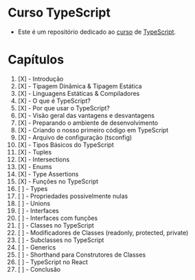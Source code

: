 # Curso TypeScript

-   Este é um repositório dedicado ao <a href="https://www.youtube.com/watch?v=ppDsxbUNtNQ">curso</a> de <a href="https://www.typescriptlang.org/">TypeScript</a>.

# Capítulos

1.   [X] - Introdução
2.   [X] - Tipagem Dinâmica & Tipagem Estática
3.   [X] - Linguagens Estáticas & Compiladores
4.   [X] - O que é TypeScript?
5.   [X] - Por que usar o TypeScript?
6.   [X] - Visão geral das vantagens e desvantagens
7.   [X] - Preparando o ambiente de desenvolvimento
8.   [X] - Criando o nosso primeiro código em TypeScript
9.   [X] - Arquivo de configuração (tsconfig)
10.   [X] - Tipos Básicos do TypeScript
11.   [X] - Tuples
12.   [X] - Intersections
13.   [X] - Enums
14.   [X] - Type Assertions
15.   [X] - Funções no TypeScript
16.   [ ] - Types
17.   [ ] - Propriedades possivelmente nulas
18.   [ ] - Unions
19.   [ ] - Interfaces
20.   [ ] - Interfaces com funções
21.   [ ] - Classes no TypeScript
22.   [ ] - Modificadores de Classes (readonly, protected, private)
23.   [ ] - Subclasses no TypeScript
24.   [ ] - Generics
25.   [ ] - Shorthand para Construtores de Classes
26.   [ ] - TypeScript no React
27.   [ ] - Conclusão